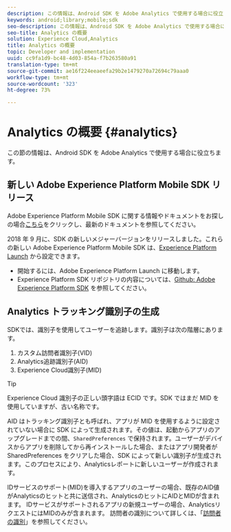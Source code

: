 ```yaml
---
description: この情報は、Android SDK を Adobe Analytics で使用する場合に役立ちます。
keywords: android;library;mobile;sdk
seo-description: この情報は、Android SDK を Adobe Analytics で使用する場合に役立ちます。
seo-title: Analytics の概要
solution: Experience Cloud,Analytics
title: Analytics の概要
topic: Developer and implementation
uuid: cc9fa1d9-bc48-4d03-854a-f7b263580a91
translation-type: tm+mt
source-git-commit: ae16f224eeaeefa29b2e1479270a72694c79aaa0
workflow-type: tm+mt
source-wordcount: '323'
ht-degree: 73%

---
```



# Analytics の概要 {#analytics}

この節の情報は、Android SDK を Adobe Analytics で使用する場合に役立ちます。

## 新しい Adobe Experience Platform Mobile SDK リリース

Adobe Experience Platform Mobile SDK に関する情報やドキュメントをお探しの場合[こちら](https://aep-sdks.gitbook.io/docs/)をクリックし、最新のドキュメントを参照してください。

2018 年 9 月に、SDK の新しいメジャーバージョンをリリースしました。これらの新しい Adobe Experience Platform Mobile SDK は、[Experience Platform Launch](https://www.adobe.com/jp/experience-platform/launch.html) から設定できます。

* 開始するには、Adobe Experience Platform Launch に移動します。
* Experience Platform SDK リポジトリの内容については、[Github: Adobe Experience Platform SDK](https://github.com/Adobe-Marketing-Cloud/acp-sdks) を参照してください。

## Analytics トラッキング識別子の生成

SDKでは、識別子を使用してユーザーを追跡します。識別子は次の階層にあります。

1. カスタム訪問者識別子(VID)
2. Analytics追跡識別子(AID)
3. Experience Cloud識別子(MID)

>[!TIP]
>
>Experience Cloud 識別子の正しい頭字語は ECID です。SDK ではまだ MID を使用していますが、古い名称です。

AID はトラッキング識別子とも呼ばれ、アプリが MID を使用するように設定されていない場合に SDK によって生成されます。その値は、起動からアプリのアップグレードまでの間、`SharedPreferences` で保持されます。ユーザーがデバイスからアプリを削除してから再インストールした場合、またはアプリ開発者が SharedPreferences をクリアした場合、SDK によって新しい識別子が生成されます。このプロセスにより、Analyticsレポートに新しいユーザーが作成されます。

IDサービスのサポート(MID)を導入するアプリのユーザーの場合、既存のAID値がAnalyticsのヒットと共に送信され、AnalyticsのヒットにAIDとMIDが含まれます。 IDサービスがサポートされるアプリの新規ユーザーの場合、AnalyticsリクエストにはMIDのみが含まれます。 訪問者の識別について詳しくは、「[訪問者の識別](https://docs.adobe.com/content/help/ja-JP/analytics/export/analytics-data-feed/data-feed-contents/datafeeds-visid.html)」を参照してください。